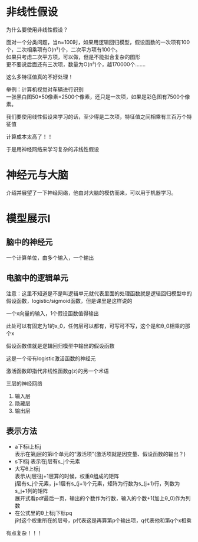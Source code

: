 # 非线性假设
为什么要使用非线性假设？

面对一个分类问题，当n=100时，如果用逻辑回归模型，假设函数的一次项有100个，二次相乘项有O(n²)个，二次平方项有100个。  
如果只考虑二次平方项，可以做，但是不能拟合复杂的图形  
更不要说后面还有三次项，数量为O(n³)个，越170000个.......

这么多特征值真的不好处理！

举例：计算机视觉对车辆进行识别  
一张黑白图50*50像素=2500个像素，还只是一次项，如果是彩色图有7500个像素。

我们要使用线性假设来学习的话，至少得是二次项，特征值之间相乘有三百万个特征值

计算成本太高了！！

于是用神经网络来学习复杂的非线性假设

# 神经元与大脑
介绍并展望了一下神经网络，他由对大脑的模仿而来，可以用于机器学习。

# 模型展示I

## 脑中的神经元
一个计算单位，由多个输入，一个输出

## 电脑中的逻辑单元

注意：这里不知道是不是叫逻辑单元就代表里面的处理函数就是逻辑回归模型中的假设函数，logistic/sigmoid函数，但是课里是这样说的

一个x向量的输入，1个假设函数值得输出

此处可以有固定为1的x_0，任何层可以都有，可写可不写，这个是和θ_0相乘的那个x

假设函数值就是逻辑回归模型中输出的假设函数

这是一个带有logistic激活函数的神经元

激活函数即指代非线性函数g(z)的另一个术语

三层的神经网络
1. 输入层
2. 隐藏层
3. 输出层

## 表示方法
- a下标i上标j  
表示在第j层的第i个单元的“激活项”(激活项就是因变量、假设函数的输出？)
- s下标j
表示在j层有s_j个元素
- 大写θ上标j  
表示从j层往j+1层算的时候，权重θ组成的矩阵  
j层有s_j个元素，j+1层有s_(j+1)个元素，矩阵为行数为s_(j+1)行，列数为s_j+1列的矩阵  
展开式看pdf最后一页，输出的个数作为行数，输入的个数+1(加上θ_0)作为列数
- 在公式里的θ上标j下标pq  
j时这个权重所在的层号，p代表这是再算第p个输出项，q代表他和第q个x相乘  

有点复杂！！！




